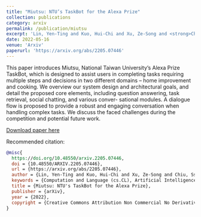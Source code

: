 ```yaml
---
title: "Miutsu: NTU’s TaskBot for the Alexa Prize"
collection: publications
category: arxiv
permalink: /publication/miutsu
excerpt: 'Lin, Yen-Ting and Kuo, Hui-Chi and Xu, Ze-Song and <strong>Chiu, Ssu </strong> and Hung, Chieh-Chi and Chen, Yi-Cheng and Huang, Chao-Wei and Chen, Yun-Nung'
date: 2022-05-16
venue: 'Arxiv'
paperurl: 'https://arxiv.org/abs/2205.07446'
---
```


This paper introduces Miutsu, National Taiwan University’s Alexa Prize TaskBot, which is designed to assist users in completing tasks requiring multiple steps and decisions in two different domains – home improvement and cooking. We overview our system design and architectural goals, and detail the proposed core elements, including question answering, task retrieval, social chatting, and various conver- sational modules. A dialogue flow is proposed to provide a robust and engaging conversation when handling complex tasks. We discuss the faced challenges during the competition and potential future work.

[Download paper here](https://arxiv.org/abs/2205.07446)

Recommended citation:
```bibtex
@misc{
  https://doi.org/10.48550/arxiv.2205.07446,
  doi = {10.48550/ARXIV.2205.07446},
  url = {https://arxiv.org/abs/2205.07446},
  author = {Lin, Yen-Ting and Kuo, Hui-Chi and Xu, Ze-Song and Chiu, Ssu and Hung, Chieh-Chi and Chen, Yi-Cheng and Huang, Chao-Wei and Chen, Yun-Nung},
  keywords = {Computation and Language (cs.CL), Artificial Intelligence (cs.AI), Machine Learning (cs.LG), FOS: Computer and information sciences, FOS: Computer and information sciences},
  title = {Miutsu: NTU's TaskBot for the Alexa Prize},
  publisher = {arXiv},
  year = {2022},
  copyright = {Creative Commons Attribution Non Commercial No Derivatives 4.0 International}
}
```